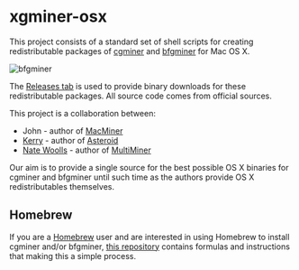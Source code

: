 xgminer-osx
===========

This project consists of a standard set of shell scripts for creating redistributable packages of [cgminer][6] and [bfgminer][7] for Mac OS X.

![bfgminer](http://nwoolls.files.wordpress.com/2013/07/screen-shot-2013-07-01-at-5-47-22-pm.png "bfgminer")

The [Releases tab][8] is used to provide binary downloads for these redistributable packages. All source code comes from official sources.

This project is a collaboration between:

* John - author of [MacMiner][5]
* [Kerry][3] - author of [Asteroid][4]
* [Nate Woolls][1] - author of [MultiMiner][2]

Our aim is to provide a single source for the best possible OS X binaries for cgminer and bfgminer until such time as the authors provide OS X redistributables themselves.

Homebrew
--------

If you are a [Homebrew][10] user and are interested in using Homebrew to install cgminer and/or bfgminer, [this repository][9] contains formulas and instructions that making this a simple process.

[1]: http://www.nwoolls.com/
[2]: https://github.com/nwoolls/MultiMiner
[3]: http://www.spaceman.ca/blog/
[4]: http://www.asteroidapp.com/
[5]: http://fabulouspanda.co.uk/macminer/
[6]: https://github.com/ckolivas/cgminer
[7]: https://github.com/luke-jr/bfgminer
[8]: https://github.com/nwoolls/xgminer-osx/releases
[9]: http://homebrew.xgminer.com
[10]: http://brew.sh/
